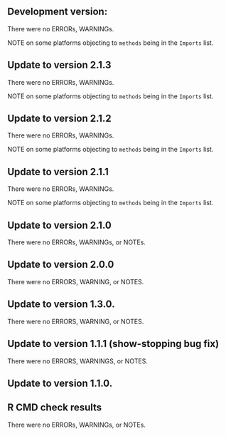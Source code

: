 
## Development version:
There were no ERRORs, WARNINGs.

NOTE on some platforms objecting to `methods` being in the `Imports` list.

## Update to version 2.1.3
There were no ERRORs, WARNINGs.

NOTE on some platforms objecting to `methods` being in the `Imports` list.

## Update to version 2.1.2
There were no ERRORs, WARNINGs.

NOTE on some platforms objecting to `methods` being in the `Imports` list.

## Update to version 2.1.1
There were no ERRORs, WARNINGs.

NOTE on some platforms objecting to `methods` being in the `Imports` list.

## Update to version 2.1.0
There were no ERRORs, WARNINGs, or NOTEs.

## Update to version 2.0.0
There were no ERRORS, WARNING, or NOTES.


## Update to version 1.3.0.
There were no ERRORS, WARNING, or NOTES.



## Update to version 1.1.1 (show-stopping bug fix)
There were no ERRORS, WARNINGS, or NOTES.



## Update to version 1.1.0.

## R CMD check results
There were no ERRORs, WARNINGs, or NOTEs.
